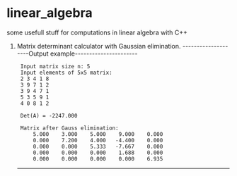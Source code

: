 # linear_algebra
some usefull stuff for computations in linear algebra with C++

1. Matrix determinant calculator with Gaussian elimination.
   --------------------Output example----------------------

        Input matrix size n: 5
        Input elements of 5x5 matrix:
        2 3 4 1 8
        3 9 7 1 2
        3 9 4 7 1
        5 3 5 9 1
        4 0 8 1 2

        Det(A) = -2247.000

        Matrix after Gauss elimination:
            5.000    3.000    5.000    9.000    0.000
            0.000    7.200    4.000   -4.400    0.000
            0.000    0.000    5.333   -7.667    0.000
            0.000    0.000    0.000    1.688    0.000
            0.000    0.000    0.000    0.000    6.935

   --------------------------------------------------------
